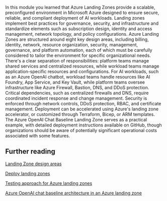 In this module you learned that Azure Landing Zones provide a scalable, preconfigured environment in Microsoft Azure designed to ensure secure, reliable, and compliant deployment of AI workloads. Landing zones implement best practices for governance, security, and infrastructure and standardize elements such as subscription design, identity and access management, network topology, and policy configurations. Azure Landing Zones are structured around eight key design areas, including billing, identity, network, resource organization, security, management, governance, and platform automation, each of which must be carefully considered to tailor the environment for specific organizational needs. There's a clear separation of responsibilities: platform teams manage shared services and centralized resources, while workload teams manage application-specific resources and configurations. For AI workloads, such as an Azure OpenAI chatbot, workload teams handle resources like AI Foundry, App Service, and Key Vault, while platform teams oversee infrastructure like Azure Firewall, Bastion, DNS, and DDoS protection. Critical dependencies, such as centralized firewalls and DNS, require coordinated incident response and change management. Security is enforced through network controls, DDoS protection, RBAC, and certificate management. Deployment can be accelerated using Azure's landing zone accelerator, or customized through Terraform, Bicep, or ARM templates. The Azure OpenAI Chat Baseline Landing Zone serves as a practical example, with detailed deployment instructions available on GitHub, though organizations should be aware of potentially significant operational costs associated with some features.

## Further reading

[Landing Zone design areas](/azure/cloud-adoption-framework/ready/landing-zone/design-areas)

[Deploy landing zones](/azure/architecture/landing-zones/landing-zone-deploy)

[Testing approach for Azure landing zones](/azure/cloud-adoption-framework/ready/enterprise-scale/testing-approach)

[Azure OpenAI chat baseline architecture in an Azure landing zone](/azure/architecture/ai-ml/architecture/azure-openai-baseline-landing-zone) 